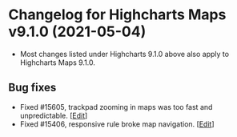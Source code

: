 # Changelog for Highcharts Maps v9.1.0 (2021-05-04)

- Most changes listed under Highcharts 9.1.0 above also apply to Highcharts Maps 9.1.0.

## Bug fixes
- Fixed #15605, trackpad zooming in maps was too fast and unpredictable. [<a href="https://github.com/highcharts/highcharts/pull/15606">Edit</a>]
- Fixed #15406, responsive rule broke map navigation. [<a href="https://github.com/highcharts/highcharts/pull/15408">Edit</a>]
